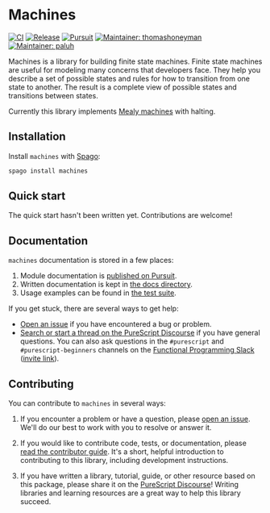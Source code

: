 # Machines

[![CI](https://github.com/purescript-contrib/purescript-machines/workflows/CI/badge.svg?branch=main)](https://github.com/purescript-contrib/purescript-machines/actions?query=workflow%3ACI+branch%3Amain)
[![Release](http://img.shields.io/github/release/purescript-contrib/purescript-machines.svg)](https://github.com/purescript-contrib/purescript-machines/releases)
[![Pursuit](http://pursuit.purescript.org/packages/purescript-machines/badge)](http://pursuit.purescript.org/packages/purescript-machines)
[![Maintainer: thomashoneyman](https://img.shields.io/badge/maintainer-thomashoneyman-teal.svg)](http://github.com/thomashoneyman)
[![Maintainer: paluh](https://img.shields.io/badge/maintainer-paluh-teal.svg)](http://github.com/paluh)

Machines is a library for building finite state machines. Finite state machines are useful for modeling many concerns that developers face. They help you describe a set of possible states and rules for how to transition from one state to another. The result is a complete view of possible states and transitions between states.

Currently this library implements [Mealy machines](https://en.wikipedia.org/wiki/Mealy_machine) with halting.

## Installation

Install `machines` with [Spago](https://github.com/purescript/spago):

```sh
spago install machines
```

## Quick start

The quick start hasn't been written yet. Contributions are welcome!

## Documentation

`machines` documentation is stored in a few places:

1. Module documentation is [published on Pursuit](https://pursuit.purescript.org/packages/purescript-machines).
2. Written documentation is kept in [the docs directory](./docs).
3. Usage examples can be found in [the test suite](./test).

If you get stuck, there are several ways to get help:

- [Open an issue](https://github.com/purescript-contrib/purescript-machines/issues) if you have encountered a bug or problem.
- [Search or start a thread on the PureScript Discourse](https://discourse.purescript.org) if you have general questions. You can also ask questions in the `#purescript` and `#purescript-beginners` channels on the [Functional Programming Slack](https://functionalprogramming.slack.com) ([invite link](https://fpchat-invite.herokuapp.com/)).

## Contributing

You can contribute to `machines` in several ways:

1. If you encounter a problem or have a question, please [open an issue](https://github.com/purescript-contrib/purescript-machines/issues). We'll do our best to work with you to resolve or answer it.

2. If you would like to contribute code, tests, or documentation, please [read the contributor guide](./CONTRIBUTING.md). It's a short, helpful introduction to contributing to this library, including development instructions.

3. If you have written a library, tutorial, guide, or other resource based on this package, please share it on the [PureScript Discourse](https://discourse.purescript.org)! Writing libraries and learning resources are a great way to help this library succeed.
